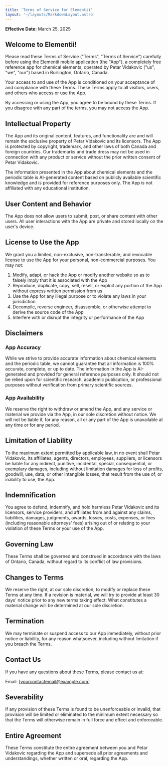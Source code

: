 ```yaml
---
title: 'Terms of Service for Elementii'
layout: '~/layouts/MarkdownLayout.astro'
---
```


**Effective Date:** March 25, 2025

## Welcome to Elementii!

Please read these Terms of Service ("Terms", "Terms of Service") carefully before using the Elementii mobile application (the "App"), a completely free reference app for chemical elements, operated by Petar Vidakovic ("us", "we", "our") based in Burlington, Ontario, Canada.

Your access to and use of the App is conditioned on your acceptance of and compliance with these Terms. These Terms apply to all visitors, users, and others who access or use the App.

By accessing or using the App, you agree to be bound by these Terms. If you disagree with any part of the terms, you may not access the App.

## Intellectual Property

The App and its original content, features, and functionality are and will remain the exclusive property of Petar Vidakovic and its licensors. The App is protected by copyright, trademark, and other laws of both Canada and foreign countries. Our trademarks and trade dress may not be used in connection with any product or service without the prior written consent of Petar Vidakovic.

The information presented in the App about chemical elements and the periodic table is AI-generated content based on publicly available scientific knowledge and is provided for reference purposes only. The App is not affiliated with any educational institution.

## User Content and Behavior

The App does not allow users to submit, post, or share content with other users. All user interactions with the App are private and stored locally on the user's device.

## License to Use the App

We grant you a limited, non-exclusive, non-transferable, and revocable license to use the App for your personal, non-commercial purposes. You may not:

1. Modify, adapt, or hack the App or modify another website so as to falsely imply that it is associated with the App
2. Reproduce, duplicate, copy, sell, resell, or exploit any portion of the App without express written permission from us
3. Use the App for any illegal purpose or to violate any laws in your jurisdiction
4. Decompile, reverse engineer, disassemble, or otherwise attempt to derive the source code of the App
5. Interfere with or disrupt the integrity or performance of the App

## Disclaimers

### App Accuracy

While we strive to provide accurate information about chemical elements and the periodic table, we cannot guarantee that all information is 100% accurate, complete, or up to date. The information in the App is AI-generated and provided for general reference purposes only. It should not be relied upon for scientific research, academic publication, or professional purposes without verification from primary scientific sources.

### App Availability

We reserve the right to withdraw or amend the App, and any service or material we provide via the App, in our sole discretion without notice. We will not be liable if, for any reason, all or any part of the App is unavailable at any time or for any period.

## Limitation of Liability

To the maximum extent permitted by applicable law, in no event shall Petar Vidakovic, its affiliates, agents, directors, employees, suppliers, or licensors be liable for any indirect, punitive, incidental, special, consequential, or exemplary damages, including without limitation damages for loss of profits, goodwill, use, data, or other intangible losses, that result from the use of, or inability to use, the App.

## Indemnification

You agree to defend, indemnify, and hold harmless Petar Vidakovic and its licensors, service providers, and affiliates from and against any claims, liabilities, damages, judgments, awards, losses, costs, expenses, or fees (including reasonable attorneys' fees) arising out of or relating to your violation of these Terms or your use of the App.

## Governing Law

These Terms shall be governed and construed in accordance with the laws of Ontario, Canada, without regard to its conflict of law provisions.

## Changes to Terms

We reserve the right, at our sole discretion, to modify or replace these Terms at any time. If a revision is material, we will try to provide at least 30 days' notice prior to any new terms taking effect. What constitutes a material change will be determined at our sole discretion.

## Termination

We may terminate or suspend access to our App immediately, without prior notice or liability, for any reason whatsoever, including without limitation if you breach the Terms.

## Contact Us

If you have any questions about these Terms, please contact us at:

Email: [yourcontactemail@example.com]

## Severability

If any provision of these Terms is found to be unenforceable or invalid, that provision will be limited or eliminated to the minimum extent necessary so that the Terms will otherwise remain in full force and effect and enforceable.

## Entire Agreement

These Terms constitute the entire agreement between you and Petar Vidakovic regarding the App and supersede all prior agreements and understandings, whether written or oral, regarding the App.